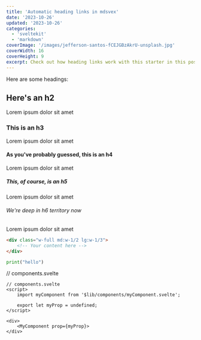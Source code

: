 ```yaml
---
title: 'Automatic heading links in mdsvex'
date: '2023-10-26'
updated: '2023-10-26'
categories:
  - 'sveltekit'
  - 'markdown'
coverImage: '/images/jefferson-santos-fCEJGBzAkrU-unsplash.jpg'
coverWidth: 16
coverHeight: 9
excerpt: Check out how heading links work with this starter in this post.
---
```


Here are some headings:

## Here's an h2

Lorem ipsum dolor sit amet

### This is an h3

Lorem ipsum dolor sit amet

#### As you've probably guessed, this is an h4

Lorem ipsum dolor sit amet

##### This, of course, is an h5

Lorem ipsum dolor sit amet

###### We're deep in h6 territory now

Lorem ipsum dolor sit amet

```html
<div class="w-full md:w-1/2 lg:w-1/3">
	<!-- Your content here -->
</div>
```

```python
print("hello")
```

// components.svelte

```svelte
// components.svelte
<script>
	import myComponent from '$lib/components/myComponent.svelte';

	export let myProp = undefined;
</script>

<div>
	<MyComponent prop={myProp}>
</div>
```
